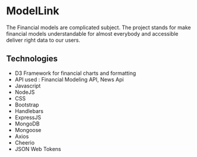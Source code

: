 # ModelLink


The Financial models are complicated subject. The project stands for make financial models understandable for almost everybody and accessible deliver right data to our users.


## Technologies 
* D3 Framework for financial charts and formatting
* API used : Financial Modeling API, News Api
* Javascript
* NodeJS
* CSS
* Bootstrap
* Handlebars
* ExpressJS
* MongoDB
* Mongoose
* Axios
* Cheerio
* JSON Web Tokens

